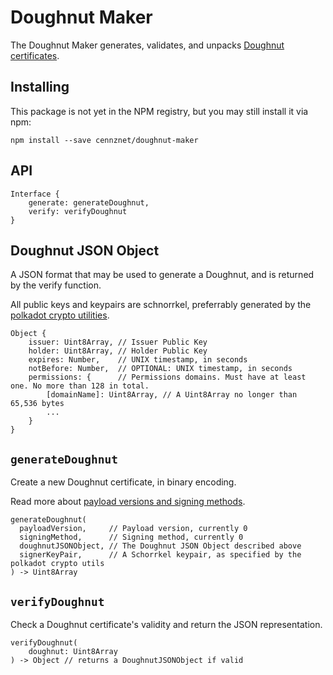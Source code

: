 # Doughnut Maker

The Doughnut Maker generates, validates, and unpacks [Doughnut certificates](https://github.com/cennznet/doughnut-paper).

## Installing

This package is not yet in the NPM registry, but you may still install it via npm:

```
npm install --save cennznet/doughnut-maker
```

## API

```
Interface {
	generate: generateDoughnut,
	verify: verifyDoughnut
}
```

## Doughnut JSON Object

A JSON format that may be used to generate a Doughnut, and is returned by the verify function.

All public keys and keypairs are schnorrkel, preferrably generated by the [polkadot crypto utilities](https://polkadot.js.org/common/util-crypto/SUMMARY.html).

```
Object {
    issuer: Uint8Array, // Issuer Public Key
    holder: Uint8Array, // Holder Public Key
    expires: Number,    // UNIX timestamp, in seconds
    notBefore: Number,  // OPTIONAL: UNIX timestamp, in seconds
    permissions: {      // Permissions domains. Must have at least one. No more than 128 in total.
        [domainName]: Uint8Array, // A Uint8Array no longer than 65,536 bytes
        ...
    }
}
```

## `generateDoughnut`

Create a new Doughnut certificate, in binary encoding.

Read more about [payload versions and signing methods](https://github.com/cennznet/doughnut-paper/blob/master/format.md).

```
generateDoughnut(
  payloadVersion,     // Payload version, currently 0
  signingMethod,      // Signing method, currently 0
  doughnutJSONObject, // The Doughnut JSON Object described above
  signerKeyPair,      // A Schorrkel keypair, as specified by the polkadot crypto utils
) -> Uint8Array
```

## `verifyDoughnut`

Check a Doughnut certificate's validity and return the JSON representation.

```
verifyDoughnut(
	doughnut: Uint8Array
) -> Object // returns a DoughnutJSONObject if valid
```
